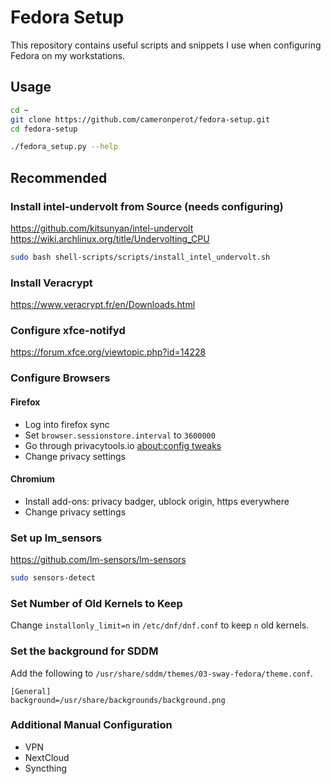 # Fedora Setup
This repository contains useful scripts and snippets I use when configuring Fedora on my workstations.

## Usage
```bash
cd ~
git clone https://github.com/cameronperot/fedora-setup.git
cd fedora-setup
```
```bash
./fedora_setup.py --help
```

## Recommended

### Install intel-undervolt from Source (needs configuring)
https://github.com/kitsunyan/intel-undervolt
https://wiki.archlinux.org/title/Undervolting_CPU
```bash
sudo bash shell-scripts/scripts/install_intel_undervolt.sh
```

### Install Veracrypt
https://www.veracrypt.fr/en/Downloads.html

### Configure xfce-notifyd
https://forum.xfce.org/viewtopic.php?id=14228

### Configure Browsers

#### Firefox
* Log into firefox sync
* Set `browser.sessionstore.interval` to `3600000`
* Go through privacytools.io [about:config tweaks](https://www.privacytools.io/browsers/#about_config)
* Change privacy settings

#### Chromium
* Install add-ons: privacy badger, ublock origin, https everywhere
* Change privacy settings

### Set up lm_sensors
https://github.com/lm-sensors/lm-sensors
```bash
sudo sensors-detect
```

### Set Number of Old Kernels to Keep
Change `installonly_limit=n` in `/etc/dnf/dnf.conf` to keep `n` old kernels.

### Set the background for SDDM
Add the following to `/usr/share/sddm/themes/03-sway-fedora/theme.conf`.
```
[General]
background=/usr/share/backgrounds/background.png
```

### Additional Manual Configuration
- VPN
- NextCloud
- Syncthing
